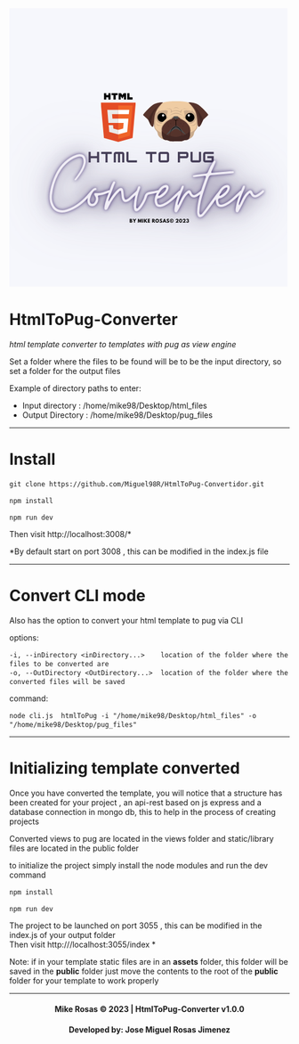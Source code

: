 
<img src="public/img/logo.png" />

# HtmlToPug-Converter
*html template converter to templates with pug as view engine*

Set a folder where the files to be found will be to be the input directory, so set a folder for the output files 

Example of directory paths to enter:
- Input directory : /home/mike98/Desktop/html_files
- Output Directory : /home/mike98/Desktop/pug_files

---
# Install

```
git clone https://github.com/Miguel98R/HtmlToPug-Convertidor.git
```

```
npm install
```

```
npm run dev
```


Then visit http://localhost:3008/*


*By default start on port 3008 , this can be modified in the index.js file

---
# Convert CLI mode

Also has the option to convert your html template to pug via CLI

options:
```
-i, --inDirectory <inDirectory...>    location of the folder where the files to be converted are
-o, --OutDirectory <OutDirectory...>  location of the folder where the converted files will be saved
```

command:
```
node cli.js  htmlToPug -i "/home/mike98/Desktop/html_files" -o "/home/mike98/Desktop/pug_files"
```


---
# Initializing template converted

Once you have converted the template, you will notice that a structure has been created for your project ,
an api-rest based on js express and a database connection in mongo db, this to help in the process of creating projects

Converted views to pug are located in the views folder and static/library files are located in the public folder

to initialize the project simply install the node modules and run the dev command


```
npm install
```

```
npm run dev
```
The project to be launched on port 3055 , this can be modified in the index.js of your output folder  
Then visit  http:///localhost:3055/index *


Note: if in your template static files are in an **assets** folder, this folder will be saved in the **public** folder just move the contents to the root of the **public** folder for your template to work properly

---

<h4 align="center">Mike Rosas © 2023  | HtmlToPug-Converter v1.0.0</h4>
<h4 align="center">Developed by: Jose Miguel Rosas Jimenez</h4>




